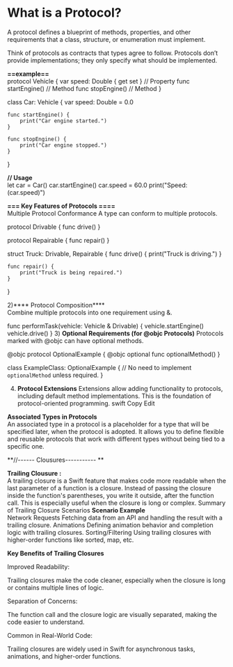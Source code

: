 What is a Protocol?<br>
==
A protocol defines a blueprint of methods, properties, and other requirements that a class, structure, or enumeration must implement.

Think of protocols as contracts that types agree to follow.
Protocols don’t provide implementations; they only specify what should be implemented.

**==example==** <br>
protocol Vehicle {
    var speed: Double { get set } // Property
    func startEngine()           // Method
    func stopEngine()            // Method
}

class Car: Vehicle {
    var speed: Double = 0.0
    
    func startEngine() {
        print("Car engine started.")
    }
    
    func stopEngine() {
        print("Car engine stopped.")
    }
}

**// Usage**<br>
let car = Car()
car.startEngine()
car.speed = 60.0
print("Speed: \(car.speed)")

**===    Key Features of Protocols  ====** <br>
Multiple Protocol Conformance
A type can conform to multiple protocols.

protocol Drivable {
    func drive()
}

protocol Repairable {
    func repair()
}

struct Truck: Drivable, Repairable {
    func drive() {
        print("Truck is driving.")
    }

    func repair() {
        print("Truck is being repaired.")
    }
}


2)**** Protocol Composition**** <br>
Combine multiple protocols into one requirement using &.

func performTask(vehicle: Vehicle & Drivable) {
    vehicle.startEngine()
    vehicle.drive()
}
3) **Optional Requirements (for @objc Protocols)**
Protocols marked with @objc can have optional methods.

@objc protocol OptionalExample {
    @objc optional func optionalMethod()
}

class ExampleClass: OptionalExample {
    // No need to implement `optionalMethod` unless required.
}

4) **Protocol Extensions**
Extensions allow adding functionality to protocols, including default method implementations.
This is the foundation of protocol-oriented programming.
swift
Copy
Edit

**Associated Types in Protocols** <br>
An associated type in a protocol is a placeholder for a type that will be specified later, when the protocol is adopted. It allows you to define flexible and reusable protocols that work with different types without being tied to a specific one.

**//------ Clousures----------- ** <br>

**Trailing Clousure :** <br>
A trailing closure is a Swift feature that makes code more readable when the last parameter of a function is a closure. Instead of passing the closure inside the function's parentheses, you write it outside, after the function call. This is especially useful when the closure is long or complex.
Summary of Trailing Closure Scenarios
**Scenario	Example** <br>
Network Requests	Fetching data from an API and handling the result with a trailing closure.
Animations	Defining animation behavior and completion logic with trailing closures.
Sorting/Filtering	Using trailing closures with higher-order functions like sorted, map, etc.

**Key Benefits of Trailing Closures**<br>

Improved Readability:

Trailing closures make the code cleaner, especially when the closure is long or contains multiple lines of logic.

Separation of Concerns:

The function call and the closure logic are visually separated, making the code easier to understand.

Common in Real-World Code:

Trailing closures are widely used in Swift for asynchronous tasks, animations, and higher-order functions.
